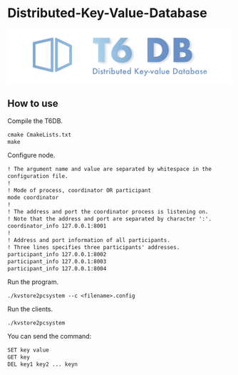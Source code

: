 # Distributed-Key-Value-Database

![](./asset/logo.jpg)

## How to use

Compile the T6DB.

``` shell
cmake CmakeLists.txt
make
```

Configure node.
```
! The argument name and value are separated by whitespace in the configuration file.
!
! Mode of process, coordinator OR participant
mode coordinator
!
! The address and port the coordinator process is listening on.
! Note that the address and port are separated by character ':'. 
coordinator_info 127.0.0.1:8001
!
! Address and port information of all participants. 
! Three lines specifies three participants' addresses.
participant_info 127.0.0.1:8002 
participant_info 127.0.0.1:8003
participant_info 127.0.0.1:8004
```

Run the program.
```shell
./kvstore2pcsystem --c <filename>.config
```

Run the clients.
```shell
./kvstore2pcsystem
```

You can send the command:
```
SET key value
GET key
DEL key1 key2 ... keyn
```